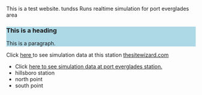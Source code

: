 
This is a test website. tundss
Runs realtime simulation for port everglades area
<description description description descriptions >
<description description description description >

<html>  
 <div style="background-color:lightblue">
  <h3>This is a heading</h3>
  <p>This is a paragraph.</p>
</div> 
<p>
  
Click <a href="http://www.yahoo.com" target="_blank">here </a> to see simulation data at this station 
<a href="https://www.thesitewizard.com/" target="_blank">thesitewizard.com</a>

</p>
<ul>
 <li>Click <a href="http://www.yahoo.com" target="_blank">here to see simulation data at port everglades station.</a></li>
 <li>hillsboro station</li>
 <li>north point</li>
 <li>south point </li>
</ul>

</html>




